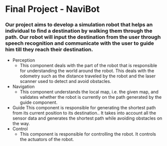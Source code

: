 # Final Project - NaviBot

### Our project aims to develop a simulation robot that helps an individual to find a destination by walking them through the path. Our robot will input the destination from the user through speech recognition and communicate with the user to guide him till they reach their destination.

* Perception
  * This component deals with the part of the robot that is responsible for understanding the world around the robot. This deals with the odometry such as the      distance traveled by the robot and the laser scanner used to detect and avoid obstacles.
* Navigation
  * This component understands the local map, i.e. the given map, and validates whether the robot is currently on the path generated by the guide component.
* Guide
  This component is responsible for generating the shortest path from its current position to its destination.. It takes into account all the sensor data and generates the shortest path while avoiding obstacles on the way.
* Control
  * This component is responsible for controlling the robot. It controls the actuators of the robot.
